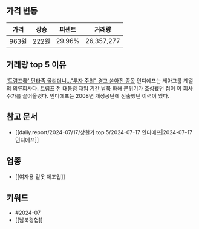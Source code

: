 ## 가격 변동
| 가격   | 상승   | 퍼센트    | 거래량        |
| ---- | ---- | ------ | ---------- |
| 963원 | 222원 | 29.96% | 26,357,277 |
## 거래량 top 5 이유
['트럼프發' 단타족 몰리더니…"투자 주의" 경고 쏟아진 종목](https://n.news.naver.com/mnews/article/015/0005010555)
인디에프는 세아그룹 계열의 의류회사다. 트럼프 전 대통령 재임 기간 남북 화해 분위기가 조성됐던 점이 이 회사 주가를 끌어올렸다. 인디에프는 2008년 개성공단에 진출했던 이력이 있다.
## 참고 문서
- [[daily.report/2024-07/17/상한가 top 5/2024-07-17 인디에프|2024-07-17 인디에프]]
## 업종
- [[여자용 겉옷 제조업]]
## 키워드
- #2024-07 
- [[남북경협]]
